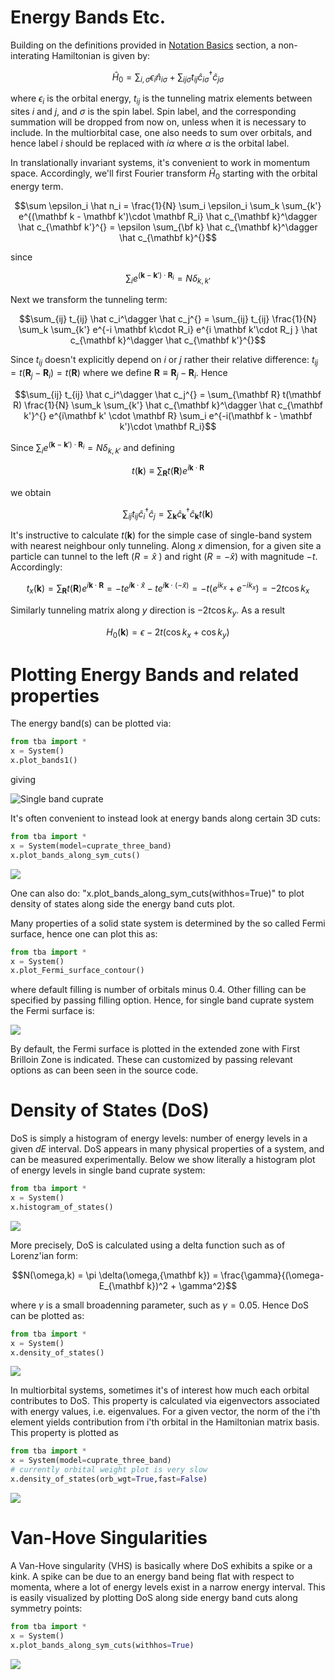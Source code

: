 # Energy Bands Etc.

Building on the definitions provided in [Notation Basics](/docs/basics.md) section, a non-interating Hamiltonian is given by:

$$ \hat H_0 = \sum_{i,\sigma} \epsilon_i \hat n_{i\sigma} + \sum_{ij\sigma} t_{ij} \hat c_{i\sigma} ^\dagger \hat c_{j\sigma}^{} $$

where $\epsilon_i$ is the orbital energy, $t_{ij}$ is the tunneling matrix elements between sites $i$ and $j$, and $\sigma$ is the spin label. Spin label, and the corresponding summation will be dropped from now on, unless when it is necessary to include. In the multiorbital case, one also needs to sum over orbitals, and hence label $i$ should be replaced with $i\alpha$ where $\alpha$ is the orbital label.

In translationally invariant systems, it's convenient to work in momentum space. Accordingly, we'll first Fourier transform $\hat H_0$ starting with the orbital energy term.

```math
\sum \epsilon_i \hat n_i = \frac{1}{N} \sum_i \epsilon_i \sum_k \sum_{k'} e^{(\mathbf k - \mathbf k')\cdot \mathbf R_i} \hat c_{\mathbf k}^\dagger \hat c_{\mathbf k'}^{} = \epsilon \sum_{\bf k} \hat c_{\mathbf k}^\dagger \hat c_{\mathbf k}^{}
```
since
```math
\sum_i e^{(\mathbf k - \mathbf k')\cdot \mathbf R_i} = N \delta_{k,k'}
```

Next we transform the tunneling term:
```math
\sum_{ij} t_{ij} \hat c_i^\dagger \hat c_j^{} = \sum_{ij} t_{ij} \frac{1}{N} \sum_k \sum_{k'} e^{-i \mathbf k\cdot R_i} e^{i \mathbf k'\cdot R_j } \hat c_{\mathbf k}^\dagger \hat c_{\mathbf k'}^{}
```
Since $t_{ij}$ doesn't explicitly depend on $i$ or $j$ rather their relative difference: $t_{ij} = t(\mathbf R_j - \mathbf R_i) = t(\mathbf R)$ where we define $\mathbf R \equiv \mathbf R_j - \mathbf R_i$. Hence
```math
\sum_{ij} t_{ij} \hat c_i^\dagger \hat c_j^{} = \sum_{\mathbf R} t(\mathbf R) \frac{1}{N} \sum_k \sum_{k'} \hat c_{\mathbf k}^\dagger \hat c_{\mathbf k'}^{} e^{i\mathbf k' \cdot \mathbf R} \sum_i e^{-i(\mathbf k - \mathbf k')\cdot \mathbf R_i}
```
Since $\sum_i e^{(\mathbf k - \mathbf k')\cdot \mathbf R_i} = N \delta_{k,k'}$ and defining
```math
t(\mathbf k) \equiv \sum_{\mathbf R} t(\mathbf R) e^{i\mathbf k \cdot \mathbf R}
```

we obtain
```math
\sum_{ij} t_{ij} \hat c_i^\dagger \hat c_j^{} =  \sum_{\mathbf k} \hat c_{\mathbf k}^\dagger \hat c_{\mathbf k}^{} t(\mathbf k)
```

It's instructive to calculate $t(\mathbf k)$ for the simple case of single-band system with nearest neighbour only tunneling. Along $x$ dimension, for a given site a particle can tunnel to the left ($R = \hat x$ ) and right ($R= - \hat x$) with magnitude $-t$. Accordingly:
```math
t_x(\mathbf k) =  \sum_{\mathbf R} t(\mathbf R) e^{i\mathbf k \cdot \mathbf R} = -te^{i \mathbf k \cdot \hat x } -te^{i \mathbf k \cdot (-\hat x)} = -t(e^{ik_x} + e^{-ik_x}) = -2t\cos k_x
```
Similarly tunneling matrix along $y$ direction is $-2t\cos k_y$. As a result
```math
H_0(\mathbf k) = \epsilon - 2t\left( \cos k_x + \cos k_y\right)
```

# Plotting Energy Bands and related properties

The energy band(s) can be plotted via:
```python
from tba import *
x = System()
x.plot_bands1()
```
giving

![Single band cuprate](/images/tetra/cuprate_single_band_energy_bands.png)

It's often convenient to instead look at energy bands along certain 3D cuts:
```python
from tba import *
x = System(model=cuprate_three_band)
x.plot_bands_along_sym_cuts()
```

![](/images/tetra/cuprate_three_band_energy_band_cuts.png)

One can also do: "x.plot_bands_along_sym_cuts(withhos=True)" to plot density of states along side the energy band cuts plot.

Many properties of a solid state system is determined by the so called Fermi surface, hence one can plot this as:
```python
from tba import *
x = System()
x.plot_Fermi_surface_contour()
```
where default filling is number of orbitals minus 0.4. Other filling can be specified by passing filling option. Hence, for single band cuprate system the Fermi surface is:

![](/images/tetra/cuprate_single_band_fermi_surface.png)

By default, the Fermi surface is plotted in the extended zone with First Brilloin Zone is indicated. These can customized by passing relevant options as can been seen in the source code.

# Density of States (DoS)

DoS is simply a histogram of energy levels: number of energy levels in a given $dE$ interval. DoS appears in many physical properties of a system, and can be measured experimentally. Below we show literally a histogram plot of energy levels in single band cuprate system:
```python
from tba import *
x = System()
x.histogram_of_states()
```
![](/images/tetra/cuprate_single_band_histogram_of_states.png)

More precisely, DoS is calculated using a delta function such as of Lorenz'ian form:
```math
N(\omega,k) = \pi \delta(\omega,{\mathbf k}) = \frac{\gamma}{(\omega-E_{\mathbf k})^2 + \gamma^2}
```
where $\gamma$ is a small broadenning parameter, such as $\gamma=0.05$.
Hence DoS can be plotted as:
```python
from tba import *
x = System()
x.density_of_states()
```
![](/images/tetra/cuprate_single_band_density_of_states.png)

In multiorbital systems, sometimes it's of interest how much each orbital contributes to DoS.
This property is calculated via eigenvectors associated with energy values, i.e. eigenvalues.
For a given vector, the norm of the i'th element yields contribution from i'th orbital in the Hamiltonian matrix basis.
This property is plotted as
```python
from tba import *
x = System(model=cuprate_three_band)
# currently orbital weight plot is very slow
x.density_of_states(orb_wgt=True,fast=False)
```
![](/images/tetra/cuprate_three_band_density_of_states_orbital_resolved.png)

# Van-Hove Singularities

A Van-Hove singularity (VHS) is basically  where DoS exhibits a spike or a kink.
A spike can be due to an energy band being flat with respect to momenta, where a lot of energy levels exist in a narrow energy interval.
This is easily visualized by plotting DoS along side energy band cuts along symmetry points:
```python
from tba import *
x = System()
x.plot_bands_along_sym_cuts(withhos=True)
```
![](/images/tetra/cuprate_single_band_energy_band_cuts_with_hos.png)
